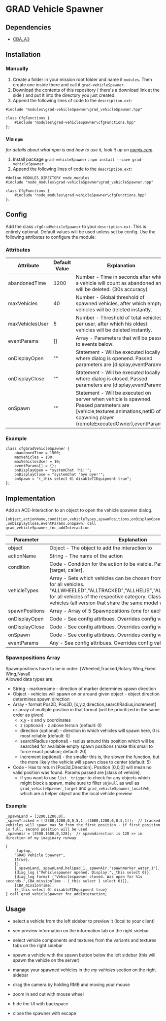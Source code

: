 # GRAD Vehicle Spawner

## Dependencies
* [CBA_A3](https://github.com/CBATeam/CBA_A3)

## Installation
### Manually
1. Create a folder in your mission root folder and name it `modules`. Then create one inside there and call it `grad-vehicleSpawner`.
2. Download the contents of this repository ( there's a download link at the side ) and put it into the directory you just created.
3. Append the following lines of code to the `description.ext`:

```sqf
#include "modules\grad-vehicleSpawner\grad_vehicleSpawner.hpp"

class CfgFunctions {
    #include "modules\grad-vehicleSpawner\cfgFunctions.hpp"
};
```

### Via `npm`
_for details about what npm is and how to use it, look it up on [npmjs.com](https://www.npmjs.com/)_

1. Install package `grad-vehicleSpawner` : `npm install --save grad-vehicleSpawner`
2. Append the following lines of code to the `description.ext`:

```sqf
#define MODULES_DIRECTORY node_modules
#include "node_modules\grad-vehicleSpawner\grad_vehicleSpawner.hpp"

class CfgFunctions {
    #include "node_modules\grad-vehicleSpawner\cfgFunctions.hpp"
};
```

## Config
Add the class `cfgGradVehicleSpawner` to your `description.ext`. This is entirely optional. Default values will be used unless set by config. Use the following attributes to configure the module:

### Attributes

Attribute       | Default Value | Explanation
----------------|---------------|-----------------------------------------------------------------------------------------------------------
abandonedTime   | 1200          | Number - Time in seconds after which a vehicle will count as abandoned and will be deleted. (30s accuracy)
maxVehicles     | 40            | Number - Global threshold of spawned vehicles, after which empty vehicles will be deleted instantly.
maxVehiclesUser | 5             | Number - Threshold of total vehicles per user, after which his oldest vehicles will be deleted instantly.
eventParams     | []            | Array - Parameters that will be passed to events below.
onDisplayOpen   | ""            | Statement - Will be executed locally where dialog is openend. Passed parameters are [display,eventParams]
onDisplayClose  | ""            | Statement - Will be executed locally where dialog is closed. Passed parameters are [display,eventParams]
onSpawn         | ""            | Statement - Will be executed on server when vehicle is spawned. Passed parameters are [vehicle,textures,animations,netID of spawning player (remoteExecutedOwner),eventParams]

### Example

```sqf
class cfgGradVehicleSpawner {
    abandonedTime = 1500;
    maxVehicles = 100;
    maxVehiclesUser = 10;
    eventParams[] = {};
    onDisplayOpen = "systemChat 'hi!'";
    onDisplayClose = "systemChat 'bye bye!'";
    onSpawn = "(_this select 0) disableTIEquipment true";
};
```

## Implementation
Add an ACE-Interaction to an object to open the vehicle spawner dialog.

`[object,actionName,condition,vehicleTypes,spawnPositions,onDisplayOpen,onDisplayClose,eventParams,onSpawn] call grad_vehicleSpawner_fnc_addInteraction`

Parameter      | Explanation
---------------|-------------------------------------------------------------------------------------------------------------------------------------------------------------------------------------------------------------------------------------------------------------------------------------------------
object         | Object - The object to add the interaction to
actionName     | String - The name of the action
condition      | Code - Condition for the action to be visible. Passed parameters are [target, caller].
vehicleTypes   | Array - Sets which vehicles can be chosen from. "ALL" or empty array for all vehicles. "ALLWHEELED","ALLTRACKED","ALLHELIS","ALLPLANES","ALLBOATS" for all vehicles of the respective category. Classnames for only specific vehicles (all version that share the same model will be available).
spawnPositions | Array - Array of 5 Spawnpositions (one for each vehicle type)
onDisplayOpen  | Code - See config attribues. Overrides config value.
onDisplayClose | Code - See config attribues. Overrides config value.
onSpawn        | Code - See config attribues. Overrides config value.
eventParams    | Any - See config attribues. Overrides config value.

### Spawnpositions Array

Spawnpositions have to be in order: [Wheeled,Tracked,Rotary Wing,Fixed Wing,Naval]  
Allowed data types are:

* String - markername - direction of marker determines spawn direction
* Object - vehicles will spawn on or around given object - object direction determines spawn direction
* Array - format Pos2D, Pos3D, [x,y,z,direction,searchRadius,increment] or array of multiple position in that format (will be prioritized in the same order as given)
    * x,y - x and y coordinates
    * z (optional) - z above terrain (default: 0)
    * direction (optional) - direction in which vehicles will spawn here, 0 is most reliable (default: 0)
    * searchRadius (optional) - radius around this position which will be searched for available empty spawn positions (make this small to force exact position; default: 20)
    * increment (optional) - the smaller this is, the slower the function, but the more likely the vehicle will spawn close to center (default: 5)
* Code - Has to return [Pos3d,Direction]. Position [0,0,0] will mean no valid position was found. Params passed are [class of vehicle].
    * if you want to use `list _trigger` to check for any objects which might block a spawn, make sure to filter `objNull` as well as `grad_vehicleSpawner_target` and `grad_vehicleSpawner_localVeh`, which are a helper object and the local vehicle preview

### Example

```sqf
_spawnLand = [3200,1200,0];
_spawnTracked = [[2500,1200,0,0,5,1],[2600,1200,0,0,5,1]];  // tracked vehicles will spawn max 5m from the first position - if first position is full, second position will be used
_spawnAir = [3500,1600,0,128];  // spawndirection is 128 >> in direction of my imaginary runway

[
    _laptop,
    "GRAD Vehicle Spawner",
    {true},
    [],
    [_spawnLand,_spawnLand,helipad_1,_spawnAir,"spawnmarker_water_1"],
    {diag_log ["Vehiclespawner opened. Display:",_this select 0]},
    {diag_log format ["Vehiclespawner closed. Was open for %1s seconds.",CBA_missionTime - (_this select 1 select 0)]},
    [CBA_missionTime],
    {(_this select 0) disableTIEquipment true}
] call grad_vehicleSpawner_fnc_addInteraction;
```

## Usage

* select a vehicle from the left sidebar to preview it (local to your client)
* see preview information on the information tab on the right sidebar
* select vehicle components and textures from the variants and textures tabs on the right sidebar
* spawn a vehicle with the spawn button below the left sidebar (this will spawn the vehicle on the server)
* manage your spawned vehicles in the *my vehicles* section on the right sidebar

* drag the camera by holding RMB and moving your mouse
* zoom in and out with mouse wheel
* hide the UI with backspace
* close the spawner with escape
